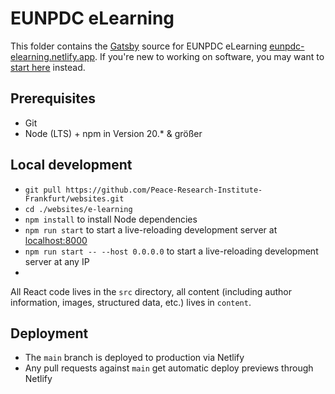 # EUNPDC eLearning

This folder contains the [Gatsby](https://www.gatsbyjs.com/docs) source for EUNPDC eLearning [eunpdc-elearning.netlify.app](https://eunpdc-elearning.netlify.app/). If you're new to working on software, you may want to [start here](https://github.com/Peace-Research-Institute-Frankfurt/websites/wiki/How-to-Contribute) instead.

## Prerequisites

- Git
- Node (LTS) + npm in Version 20.* & größer

## Local development

- `git pull https://github.com/Peace-Research-Institute-Frankfurt/websites.git`
- `cd ./websites/e-learning`
- `npm install` to install Node dependencies
- `npm run start` to start a live-reloading development server at [localhost:8000](https://localhost:8000)
- `npm run start -- --host 0.0.0.0` to start a live-reloading development server at any IP
-
All React code lives in the `src` directory, all content (including author information, images, structured data, etc.) lives in `content`.

## Deployment

- The `main` branch is deployed to production via Netlify
- Any pull requests against `main` get automatic deploy previews through Netlify

